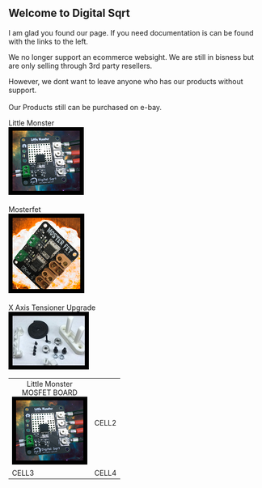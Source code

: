 ## Welcome to Digital Sqrt 
I am glad you found our page.   If you need documentation is can be found with the links to the left.

We no longer support an ecommerce websight. We are still in bisness but are only selling through 3rd party resellers.

However,  we dont want to leave anyone who has our products without support.<br>
<br>
Our Products still can be purchased on e-bay.<br>


Little Monster<br>
[<img src="/Images/ICONS/LittleMonster.png" alt="Little Monster MOSFET">](https://www.ebay.com/itm/253867492055)<br>
<br>
Mosterfet<br>
[<img src="/Images/ICONS/Mosterfet.png">](https://www.ebay.com/itm/254727143701)<br>
<br>
X Axis Tensioner Upgrade<br>
[<img src="/Images/ICONS/tension.jpg">](https://www.ebay.com/itm/254151055965)<br>

<table>
<tbody>
  <tr>
    <td style="text-align:center">Little Monster<br>MOSFET BOARD<br><a href="https://www.ebay.com/itm/253867492055"><img src="/Images/ICONS/LittleMonster.png" alt="Little Monster MOSFET"></a></td>
    <td>CELL2</td>
  </tr>
  <tr>
    <td>CELL3</td>
    <td>CELL4</td>
  </tr>
</tbody>
</table>
</p>
